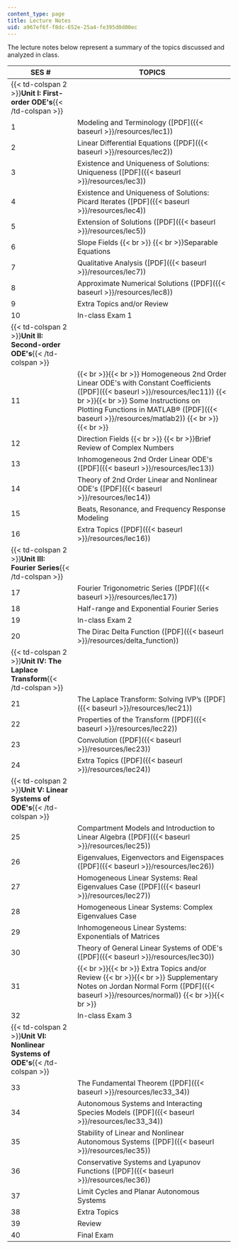 ```yaml
---
content_type: page
title: Lecture Notes
uid: a967ef6f-f8dc-652e-25a4-fe395d0d00ec
---
```


The lecture notes below represent a summary of the topics discussed and analyzed in class.

| SES # | TOPICS |
| --- | --- |
| {{< td-colspan 2 >}}**Unit I: First-order ODE's**{{< /td-colspan >}} ||
| 1 | Modeling and Terminology ([PDF]({{< baseurl >}}/resources/lec1)) |
| 2 | Linear Differential Equations ([PDF]({{< baseurl >}}/resources/lec2)) |
| 3 | Existence and Uniqueness of Solutions: Uniqueness ([PDF]({{< baseurl >}}/resources/lec3)) |
| 4 | Existence and Uniqueness of Solutions: Picard Iterates ([PDF]({{< baseurl >}}/resources/lec4)) |
| 5 | Extension of Solutions ([PDF]({{< baseurl >}}/resources/lec5)) |
| 6 | Slope Fields  {{< br >}}  {{< br >}}Separable Equations |
| 7 | Qualitative Analysis ([PDF]({{< baseurl >}}/resources/lec7)) |
| 8 | Approximate Numerical Solutions ([PDF]({{< baseurl >}}/resources/lec8)) |
| 9 | Extra Topics and/or Review |
| 10 | In-class Exam 1 |
| {{< td-colspan 2 >}}**Unit II: Second-order ODE's**{{< /td-colspan >}} ||
| 11 |  {{< br >}}{{< br >}} Homogeneous 2nd Order Linear ODE's with Constant Coefficients ([PDF]({{< baseurl >}}/resources/lec11)) {{< br >}}{{< br >}} Some Instructions on Plotting Functions in MATLAB® ([PDF]({{< baseurl >}}/resources/matlab2)) {{< br >}}{{< br >}}  |
| 12 | Direction Fields  {{< br >}}  {{< br >}}Brief Review of Complex Numbers |
| 13 | Inhomogeneous 2nd Order Linear ODE's ([PDF]({{< baseurl >}}/resources/lec13)) |
| 14 | Theory of 2nd Order Linear and Nonlinear ODE's ([PDF]({{< baseurl >}}/resources/lec14)) |
| 15 | Beats, Resonance, and Frequency Response Modeling |
| 16 | Extra Topics ([PDF]({{< baseurl >}}/resources/lec16)) |
| {{< td-colspan 2 >}}**Unit III: Fourier Series**{{< /td-colspan >}} ||
| 17 | Fourier Trigonometric Series ([PDF]({{< baseurl >}}/resources/lec17)) |
| 18 | Half-range and Exponential Fourier Series |
| 19 | In-class Exam 2 |
| 20 | The Dirac Delta Function ([PDF]({{< baseurl >}}/resources/delta_function)) |
| {{< td-colspan 2 >}}**Unit IV: The Laplace Transform**{{< /td-colspan >}} ||
| 21 | The Laplace Transform: Solving IVP’s ([PDF]({{< baseurl >}}/resources/lec21)) |
| 22 | Properties of the Transform ([PDF]({{< baseurl >}}/resources/lec22)) |
| 23 | Convolution ([PDF]({{< baseurl >}}/resources/lec23)) |
| 24 | Extra Topics ([PDF]({{< baseurl >}}/resources/lec24)) |
| {{< td-colspan 2 >}}**Unit V: Linear Systems of ODE's**{{< /td-colspan >}} ||
| 25 | Compartment Models and Introduction to Linear Algebra ([PDF]({{< baseurl >}}/resources/lec25)) |
| 26 | Eigenvalues, Eigenvectors and Eigenspaces ([PDF]({{< baseurl >}}/resources/lec26)) |
| 27 | Homogeneous Linear Systems: Real Eigenvalues Case ([PDF]({{< baseurl >}}/resources/lec27)) |
| 28 | Homogeneous Linear Systems: Complex Eigenvalues Case |
| 29 | Inhomogeneous Linear Systems: Exponentials of Matrices |
| 30 | Theory of General Linear Systems of ODE's ([PDF]({{< baseurl >}}/resources/lec30)) |
| 31 |  {{< br >}}{{< br >}} Extra Topics and/or Review {{< br >}}{{< br >}} Supplementary Notes on Jordan Normal Form ([PDF]({{< baseurl >}}/resources/normal)) {{< br >}}{{< br >}}  |
| 32 | In-class Exam 3 |
| {{< td-colspan 2 >}}**Unit VI: Nonlinear Systems of ODE's**{{< /td-colspan >}} ||
| 33 | The Fundamental Theorem ([PDF]({{< baseurl >}}/resources/lec33_34)) |
| 34 | Autonomous Systems and Interacting Species Models ([PDF]({{< baseurl >}}/resources/lec33_34)) |
| 35 | Stability of Linear and Nonlinear Autonomous Systems ([PDF]({{< baseurl >}}/resources/lec35)) |
| 36 | Conservative Systems and Lyapunov Functions ([PDF]({{< baseurl >}}/resources/lec36)) |
| 37 | Limit Cycles and Planar Autonomous Systems |
| 38 | Extra Topics |
| 39 | Review |
| 40 | Final Exam